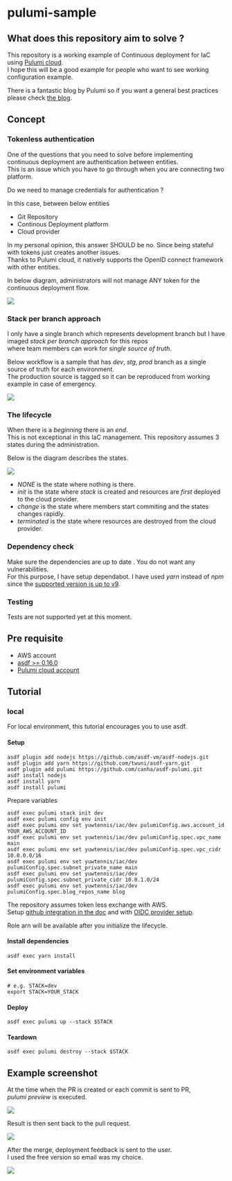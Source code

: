 # pulumi-sample

## What does this repository aim to solve ?

This repository is a working example of Continuous deployment for IaC using [Pulumi cloud](https://www.pulumi.com/docs/pulumi-cloud/).  
I hope this will be a good example for people who want to see working configuration example.

There is a fantastic blog by Pulumi so if you want a general best practices please check [the blog](https://www.pulumi.com/blog/iac-best-practices-understanding-code-organization-stacks/).

## Concept

### Tokenless authentication

One of the questions that you need to solve before implementing continuous deployment are authentication between entities.  
This is an issue which you have to go through when you are connecting two platform.

Do we need to manage credentials for authentication ?

In this case, between below entities

- Git Repository
- Continous Deployment platform
- Cloud provider

In my personal opinion, this answer SHOULD be no. Since being stateful with tokens just creates another issues.  
Thanks to Pulumi cloud, it natively supports the OpenID connect framework with other entities.

In below diagram, administrators will not manage ANY token for the continuous deployment flow.

![](./imgs/auth-entity-relationship.png)

### Stack per branch approach

I only have a single branch which represents development branch but I have imaged _stack per branch approach_ for this repos  
where team members can work for _single source of truth_.  

Below workflow is a sample that has _dev_, _stg_, _prod_ branch as a single source of truth for each environment.  
The production source is tagged so it can be reproduced from working example in case of emergency.

![](./imgs/simple-workflow.png)

### The lifecycle

When there is a _beginning_ there is an _end_.  
This is not exceptional in this IaC management.  This repository assumes 3 states during the administration.

Below is the diagram describes the states.

![](./imgs/lifecycle.png)

- _NONE_ is the state where nothing is there.
- _init_ is the state where _stack_ is created and resources are _first_ deployed to the cloud provider.
- _change_ is the state where members start commiting and the states changes rapidly.
- _terminated_ is the state where resources are destroyed from the cloud provider.

### Dependency check

Make sure the dependencies are up to date . You do not want any vulnerabilities.  
For this purpose, I have setup dependabot.
I have used _yarn_ instead of _npm_ since the [supported version is up to v9](https://docs.github.com/en/code-security/dependabot/ecosystems-supported-by-dependabot/supported-ecosystems-and-repositories).

### Testing

Tests are not supported yet at this moment.

## Pre requisite

- AWS account
- [asdf >= 0.16.0](https://github.com/asdf-vm/asdf)
- [Pulumi cloud account](https://www.pulumi.com/docs/pulumi-cloud/)

## Tutorial

### local

For local environment, this tutorial encourages you to use asdf.

#### Setup

```shell
asdf plugin add nodejs https://github.com/asdf-vm/asdf-nodejs.git
asdf plugin add yarn https://github.com/twuni/asdf-yarn.git
asdf plugin add pulumi https://github.com/canha/asdf-pulumi.git
asdf install nodejs
asdf install yarn
asdf install pulumi
```

Prepare variables

```shell
asdf exec pulumi stack init dev
asdf exec pulumi config env init 
asdf exec pulumi env set yuwtennis/iac/dev pulumiConfig.aws.account_id YOUR_AWS_ACCOUNT_ID
asdf exec pulumi env set yuwtennis/iac/dev pulumiConfig.spec.vpc_name main
asdf exec pulumi env set yuwtennis/iac/dev pulumiConfig.spec.vpc_cidr 10.0.0.0/16
asdf exec pulumi env set yuwtennis/iac/dev pulumiConfig.spec.subnet_private_name main
asdf exec pulumi env set yuwtennis/iac/dev pulumiConfig.spec.subnet_private_cidr 10.0.1.0/24
asdf exec pulumi env set yuwtennis/iac/dev pulumiConfig.spec.blog_repos_name blog
```

The repository assumes token less exchange with AWS.  
Setup [github integration in the doc](https://www.pulumi.com/docs/pulumi-cloud/deployments/get-started/deployments-using-cli/) and with [OIDC provider setup](https://www.pulumi.com/docs/pulumi-cloud/access-management/oidc/provider/aws/).

Role arn will be available after you initialize the lifecycle.

#### Install dependencies

```shell
asdf exec yarn install
```

#### Set environment variables

```shell
# e.g. STACK=dev
export STACK=YOUR_STACK
```

#### Deploy

```shell
asdf exec pulumi up --stack $STACK
```

#### Teardown
```shell
asdf exec pulumi destroy --stack $STACK
```

## Example screenshot

At the time when the PR is created or each commit is sent to PR,  
_pulumi preview_ is executed.

![](./imgs/deployment.png)

Result is then sent back to the pull request.

![](./imgs/pull-requests.png)

After the merge, deployment feedback is sent to the user.  
I used the free version so email was my choice.

![](./imgs/deploy-feedback.png)
